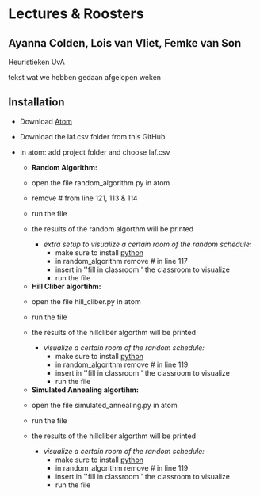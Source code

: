 # Lectures & Roosters 
## Ayanna Colden, Lois van Vliet, Femke van Son 

Heuristieken UvA 

tekst wat we hebben gedaan afgelopen weken

## Installation 
* Download [Atom](https://atom.io/)
* Download the laf.csv folder from this GitHub
* In atom: add project folder and choose laf.csv 


  - **Random Algorithm:**
   * open the file random_algorithm.py in atom 
   * remove # from line 121, 113 & 114
   * run the file 
   * the results of the random algorthm will be printed
   
      - *extra setup to visualize a certain room of the random schedule:* 
        * make sure to install [python](https://www.python.org/downloads/) 
        * in random_algorithm remove # in line 117 
        * insert in ''fill in classroom'' the classroom to visualize 
        * run the file 
   
  - **Hill Cliber algortihm:**
   * open the file hill_cliber.py in atom 
   * run the file 
   * the results of the hillcliber algorthm will be printed
   
      - *visualize a certain room of the random schedule:* 
        * make sure to install [python](https://www.python.org/downloads/) 
        * in random_algorithm remove # in line 119 
        * insert in ''fill in classroom'' the classroom to visualize 
        * run the file 
        
   
   
   
  - **Simulated Annealing algortihm:**
   * open the file simulated_annealing.py in atom 
   * run the file 
   * the results of the hillcliber algorthm will be printed 
   
      - *visualize a certain room of the random schedule:* 
        * make sure to install [python](https://www.python.org/downloads/) 
        * in random_algorithm remove # in line 119 
        * insert in ''fill in classroom'' the classroom to visualize 
        * run the file 
        
  
